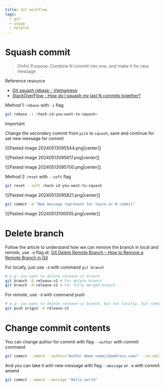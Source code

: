 ```yaml
---
title: Git workflow
tags:
  - git
  - usage
  - helpful
---
```

# Squash commit

>[!info]
>Purpose: Combine N commit into one, and make it for new message

Reference resource

- [Git squash rebase - Vietnamese](https://manhpt.com/2019/06/15/git-workflow-lam-the-nao-de-squash-commit-tai-local/)
- [StackOverFlow - How do I squash my last N commits together?](https://stackoverflow.com/questions/5189560/how-do-i-squash-my-last-n-commits-together)

Method 1: `rebase` with `-i` flag

```bash
git rebase -i <hash-id-you-want-to-squash>
```

>[!important]
>Change the secondary commit from `pick` to `squash`, save and continue for set new message for commit

![[Pasted image 20240513095544.png|center]]

![[Pasted image 20240513095617.png|center]]

![[Pasted image 20240513095700.png|center]]

Method 2: `reset` with `--soft` flag

```bash
git reset --soft <hash-id-you-want-to-squash
```

![[Pasted image 20240513095821.png|center]]

```bash
git commit -m "New message represent for twice or N commit"
```

![[Pasted image 20240513100055.png|center]]

# Delete branch

Follow the article to understand how we can remove the branch in local and remote, use `-d` flag at: [Git Delete Remote Branch – How to Remove a Remote Branch in Git](https://www.freecodecamp.org/news/git-delete-remote-branch/)

For locally, just use `-d` with command `git branch`

```bash
# e.g: you want to delete release-v1 branch
git branch -D release-v1 # For delete branch
git branch -d release-v1 # For fully merged branch
```

For remote, use `-d` with command push

```bash
# e.g: you want to delete release-v1 branch, but not locally, but remotely
git push origin -d release-v1
```

# Change commit contents

You can change author for commit with flag `--author` with commit command

```bash
git commit --amend --author="Author Name <email@address.com>" --no-edit
```

And you can take it with new message with flag `--message` or `-m` with commit amend

```bash
git commit --amend --message "Hello_world"
```